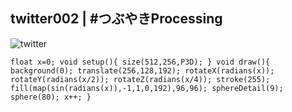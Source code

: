 ## twitter002 | #つぶやきProcessing 
![twitter](https://github.com/nicolasbaez/twitter002/blob/master/twitter002.gif)
```processing
float x=0; void setup(){ size(512,256,P3D); } void draw(){ background(0); translate(256,128,192); rotateX(radians(x)); rotateY(radians(x/2)); rotateZ(radians(x/4)); stroke(255); fill(map(sin(radians(x)),-1,1,0,192),96,96); sphereDetail(9); sphere(80); x++; }
````
